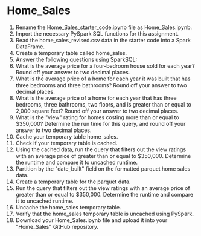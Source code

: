 # Home_Sales
1) Rename the Home_Sales_starter_code.ipynb file as Home_Sales.ipynb.
2) Import the necessary PySpark SQL functions for this assignment.
3) Read the home_sales_revised.csv data in the starter code into a Spark DataFrame.
4) Create a temporary table called home_sales.
5) Answer the following questions using SparkSQL:
6) What is the average price for a four-bedroom house sold for each year? Round off your answer to two decimal places.
7) What is the average price of a home for each year it was built that has three bedrooms and three bathrooms? Round off your answer to two decimal places.
8) What is the average price of a home for each year that has three bedrooms, three bathrooms, two floors, and is greater than or equal to 2,000 square feet? Round off your answer to two decimal places.
9) What is the "view" rating for homes costing more than or equal to $350,000? Determine the run time for this query, and round off your answer to two decimal places.
10) Cache your temporary table home_sales.
11) Check if your temporary table is cached.
12) Using the cached data, run the query that filters out the view ratings with an average price of greater than or equal to $350,000. Determine the runtime and compare it to uncached runtime.
13) Partition by the "date_built" field on the formatted parquet home sales data.
14) Create a temporary table for the parquet data.
15) Run the query that filters out the view ratings with an average price of greater than or equal to $350,000. Determine the runtime and compare it to uncached runtime.
16) Uncache the home_sales temporary table.
17) Verify that the home_sales temporary table is uncached using PySpark.
18) Download your Home_Sales.ipynb file and upload it into your "Home_Sales" GitHub repository.


